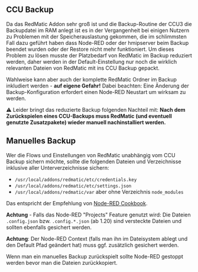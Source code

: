 ## CCU Backup

Da das RedMatic Addon sehr groß ist und die Backup-Routine der CCU3 die Backupdatei im RAM anlegt ist es in der Vergangenheit bei einigen Nutzern zu Problemen mit der Speicherauslastung gekommen, die im schlimmsten Fall dazu geführt haben dass Node-RED oder der hmipserver beim Backup beendet wurden oder der Restore nicht mehr funktioniert. Um dieses Problem zu lösen musste der Platzbedarf von RedMatic im Backup reduziert werden, daher werden in der Default-Einstellung nur noch die wirklich relevanten Dateien von RedMatic mit ins CCU Backup gepackt. 

Wahlweise kann aber auch der komplette RedMatic Ordner im Backup inkludiert werden - **auf eigene Gefahr!** Dabei beachten: Eine Änderung der Backup-Konfiguration erfordert einen Node-RED Neustart um wirksam zu werden.

⚠️ Leider bringt das reduzierte Backup folgenden Nachteil mit: **Nach dem Zurückspielen eines CCU-Backups muss RedMatic (und eventuell genutzte Zusatzpakete) wieder manuell nachinstalliert werden.** 

## Manuelles Backup

Wer die Flows und Einstellungen von RedMatic unabhängig vom CCU Backup sichern möchte, sollte die folgenden Dateien und Verzeichnisse inklusive aller Unterverzeichnisse sichern:
* `/usr/local/addons/redmatic/etc/credentials.key`
* `/usr/local/addons/redmatic/etc/settings.json`
* `/usr/local/addons/redmatic/var` aber ohne Verzeichnis `node_modules`

Das entspricht der Empfehlung von [Node-RED Cookbook](https://github.com/node-red/cookbook.nodered.org/wiki/How-to-backup-flows-and-related-configuration).

**Achtung** - Falls das Node-RED "Projects" Feature genutzt wird: Die Dateien `.config.json` bzw. `.config.*.json` (ab 1.20) sind versteckte Dateien und sollten ebenfalls gesichert werden.

**Achtung**: Der Node-RED Context (falls man ihn im Dateisystem ablegt und den Default Pfad geändert hat) muss ggf. zusätzlich gesichert werden.

Wenn man ein manuelles Backup zurückspielt sollte Node-RED gestoppt werden bevor man die Dateien zurückkopiert.